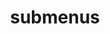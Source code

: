 ---
layout: page
title: submenus
nav: true
nav_order: 6
dropdown: true
children: 
    - title: Publications
      permalink: /publications/
    - title: divider
    - title: Repositories
      permalink: /repositories/
---